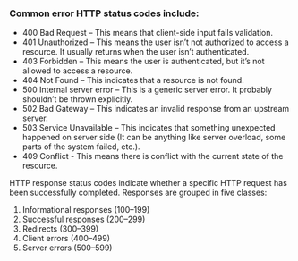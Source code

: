 ### Common error HTTP status codes include:

* 400 Bad Request – This means that client-side input fails validation.
* 401 Unauthorized – This means the user isn’t not authorized to access a resource. It usually returns when the user isn’t authenticated.
* 403 Forbidden – This means the user is authenticated, but it’s not allowed to access a resource.
* 404 Not Found – This indicates that a resource is not found.
* 500 Internal server error – This is a generic server error. It probably shouldn’t be thrown explicitly.
* 502 Bad Gateway – This indicates an invalid response from an upstream server.
* 503 Service Unavailable – This indicates that something unexpected happened on server side (It can be anything like server overload, some parts of the system failed, etc.).
* 409 Conflict - This means there is conflict with the current state of the resource.

HTTP response status codes indicate whether a specific HTTP request has been successfully completed. Responses are grouped in five classes:

1. Informational responses (100–199)
2. Successful responses (200–299)
3. Redirects (300–399)
4. Client errors (400–499)
5. Server errors (500–599)
